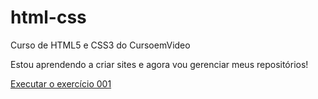 # html-css
 Curso de HTML5 e CSS3 do CursoemVideo

Estou aprendendo a criar sites e agora vou gerenciar meus repositórios!

<a href="https://guilhermeneiva.github.io/html-css/exercicios/ex001/index.html"> Executar o exercício 001</a>
